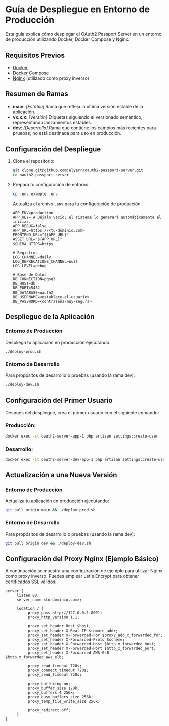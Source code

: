 # Guía de Despliegue en Entorno de Producción

Esta guía explica cómo desplegar el OAuth2 Passport Server en un entorno de producción utilizando Docker, Docker Compose y Nginx.

## Requisitos Previos

-   [Docker](https://docs.docker.com/get-docker/)
-   [Docker Compose](https://docs.docker.com/compose/install/)
-   [Nginx](https://nginx.org/) (utilizado como proxy inverso)

## Resumen de Ramas

- **main**: _[Estable]_ Rama que refleja la última versión estable de la aplicación.
- **vx.x.x**: _[Versión]_ Etiquetas siguiendo el versionado semántico, representando lanzamientos estables.
- **dev**: _[Desarrollo]_ Rama que contiene los cambios más recientes para pruebas; no está destinada para uso en producción.

## Configuración del Despliegue

1. Clona el repositorio:

    ```sh
    git clone git@github.com:elyerr/oauth2-passport-server.git
    cd oauth2-passport-server
    ```

2. Prepara tu configuración de entorno:

    ```sh
    cp .env.example .env
    ```

    Actualiza el archivo `.env` para tu configuración de producción.

    ```env
    APP_ENV=production
    APP_KEY= # Déjalo vacío; el sistema lo generará automáticamente al iniciar.
    APP_DEBUG=false
    APP_URL=https://<tu-dominio.com>
    FRONTEND_URL="${APP_URL}"
    ASSET_URL="${APP_URL}"
    SCHEMA_HTTPS=https

    # Registros
    LOG_CHANNEL=daily
    LOG_DEPRECATIONS_CHANNEL=null
    LOG_LEVEL=debug

    # Base de Datos
    DB_CONNECTION=pgsql
    DB_HOST=db
    DB_PORT=5432
    DB_DATABASE=oauth2
    DB_USERNAME=<establece-el-usuario>
    DB_PASSWORD=<contraseña-muy-segura>
    ```

## Despliegue de la Aplicación

### Entorno de Producción

Despliega tu aplicación en producción ejecutando:

```bash
./deploy-prod.sh
```

### Entorno de Desarrollo

Para propósitos de desarrollo o pruebas (usando la rama dev):

```bash
./deploy-dev.sh
```

## Configuración del Primer Usuario

Después del despliegue, crea el primer usuario con el siguiente comando:

### Producción:

```bash
docker exec -it oauth2-server-app-1 php artisan settings:create-user
```

### Desarrollo:

```bash
docker exec -it oauth2-server-dev-app-1 php artisan settings:create-user
```

## Actualización a una Nueva Versión

### Entorno de Producción

Actualiza tu aplicación en producción ejecutando:

```bash
git pull origin main && ./deploy-prod.sh
```

### Entorno de Desarrollo

Para propósitos de desarrollo o pruebas (usando la rama dev):

```bash
git pull origin dev && ./deploy-dev.sh
```

## Configuración del Proxy Nginx (Ejemplo Básico)

A continuación se muestra una configuración de ejemplo para utilizar Nginx como proxy inverso. Puedes emplear Let's Encrypt para obtener certificados SSL válidos:

```nginx
server {
     listen 80;
     server_name <tu-dominio.com>;

     location / {
          proxy_pass http://127.0.0.1:8001;
          proxy_http_version 1.1;

          proxy_set_header Host $host;
          proxy_set_header X-Real-IP $remote_addr;
          proxy_set_header X-Forwarded-For $proxy_add_x_forwarded_for;
          proxy_set_header X-Forwarded-Proto $scheme;
          proxy_set_header X-Forwarded-Host $http_x_forwarded_host;
          proxy_set_header X-Forwarded-Port $http_x_forwarded_port;
          proxy_set_header X-Forwarded-AWS-ELB $http_x_forwarded_aws_elb;

          proxy_read_timeout 720s;
          proxy_connect_timeout 720s;
          proxy_send_timeout 720s;

          proxy_buffering on;
          proxy_buffer_size 128k;
          proxy_buffers 4 256k;
          proxy_busy_buffers_size 256k;
          proxy_temp_file_write_size 256k;

          proxy_redirect off;
     }
}
```
